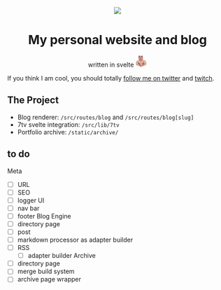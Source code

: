 <p align="center">
  <img src="./static/assets/pfp.gif" width="350"/>
</p>
<h1 align="center">My personal website and blog</h1>
<p align="center">written in svelte <img src="./static/assets/4WeirdBuff.png" width="26" /></p>

If you think I am cool, you should totally [follow me on twitter](https://twitter.com/n3k0lai) and [twitch](https://twitch.tv/n3k0lai).

The Project
------------
- Blog renderer: `/src/routes/blog` and `/src/routes/blog[slug]`
- 7tv svelte integration: `/src/lib/7tv`
- Portfolio archive: `/static/archive/`


## to do
Meta
- [ ] URL
- [ ] SEO
- [ ] logger
UI
- [ ] nav bar
- [ ] footer
Blog Engine
- [ ] directory page
- [ ] post
- [ ] markdown processor as adapter builder
- [ ] RSS
  - [ ] adapter builder
Archive
- [ ] directory page
- [ ] merge build system
- [ ] archive page wrapper
